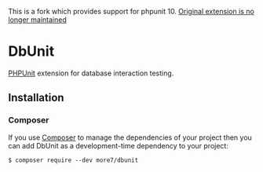 This is a fork which provides support for phpunit 10. [Original extension is no longer maintained](https://github.com/sebastianbergmann/dbunit/issues/217)

# DbUnit

[PHPUnit](https://phpunit.de/) extension for database interaction testing.

## Installation

### Composer

If you use [Composer](https://getcomposer.org/) to manage the dependencies of your project then you can add DbUnit as a development-time dependency to your project:

```
$ composer require --dev more7/dbunit
```

